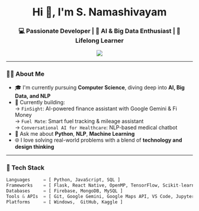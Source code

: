 <!-- Profile README - S. Namashivayam -->

<h1 align="center">Hi 👋, I'm S. Namashivayam</h1>
<h3 align="center">💻 Passionate Developer | 🚀 AI & Big Data Enthusiast | 🌱 Lifelong Learner</h3>

<p align="center">
  <img src="https://readme-typing-svg.herokuapp.com/?lines=Engineer.+Builder.+Problem+Solver.;Conversational+AI+in+Healthcare.;AI+Finance+Assistant+with+Google+Gemini.;Big+Data+Computing+with+C%2B%2B+%26+OpenMP.&center=true&width=600&height=40" />
</p>

---

### 👨‍💻 About Me

- 🎓 I'm currently pursuing **Computer Science**, diving deep into **AI, Big Data, and NLP**
- 🔭 Currently building:  
  → `FinSight`: AI-powered finance assistant with Google Gemini & Fi Money  
  → `Fuel Mate`: Smart fuel tracking & mileage assistant  
  → `Conversational AI for Healthcare`: NLP-based medical chatbot  
- 💬 Ask me about **Python**,  **NLP**, **Machine Learning**
- 🌐 I love solving real-world problems with a blend of **technology and design thinking**

---

### 🚀 Tech Stack

```python
Languages     = [ Python, JavaScript, SQL ]
Frameworks    = [ Flask, React Native, OpenMP, TensorFlow, Scikit-learn ]
Databases     = [ Firebase, MongoDB, MySQL ]
Tools & APIs  = [ Git, Google Gemini, Google Maps API, VS Code, Jupyter ]
Platforms     = [ Windows,  GitHub, Kaggle ]
